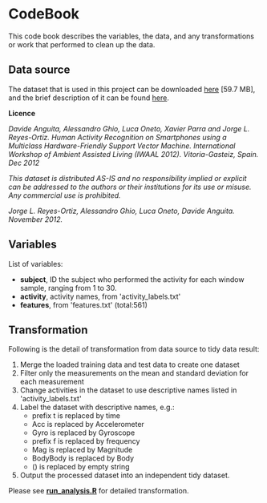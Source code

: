 # CodeBook
This code book describes the variables, the data, and any transformations or work that performed to clean up the data. 

## Data source
The dataset that is used in this project can be downloaded [here](https://d396qusza40orc.cloudfront.net/getdata%2Fprojectfiles%2FUCI%20HAR%20Dataset.zip) [59.7 MB], and the brief description of it can be found [here](http://archive.ics.uci.edu/ml/datasets/Human+Activity+Recognition+Using+Smartphones). 

**Licence**

_Davide Anguita, Alessandro Ghio, Luca Oneto, Xavier Parra and Jorge L. Reyes-Ortiz. Human Activity Recognition on Smartphones using a Multiclass Hardware-Friendly Support Vector Machine. International Workshop of Ambient Assisted Living (IWAAL 2012). Vitoria-Gasteiz, Spain. Dec 2012_

_This dataset is distributed AS-IS and no responsibility implied or explicit can be addressed to the authors or their institutions for its use or misuse. Any commercial use is prohibited._

_Jorge L. Reyes-Ortiz, Alessandro Ghio, Luca Oneto, Davide Anguita. November 2012._

## Variables
List of variables:
* **subject**, ID the subject who performed the activity for each window sample, ranging from 1 to 30.
* **activity**, activity names, from 'activity_labels.txt'
* **features**, from 'features.txt' (total:561)    

## Transformation
Following is the detail of transformation from data source to tidy data result:

1. Merge the loaded training data and test data to create one dataset
2. Filter only the measurements on the mean and standard deviation for each measurement
3. Change activities in the dataset to use descriptive names listed in 'activity_labels.txt'
4. Label the dataset with descriptive names, e.g.:
   * prefix t is replaced by time
   * Acc is replaced by Accelerometer
   * Gyro is replaced by Gyroscope
   * prefix f is replaced by frequency
   * Mag is replaced by Magnitude
   * BodyBody is replaced by Body
   * () is replaced by empty string
5. Output the processed dataset into an independent tidy dataset.


Please see **[run_analysis.R](https://github.com/fitrianingrum/getting-and-cleaning-data/blob/master/run_analysis.R)** for detailed transformation.


